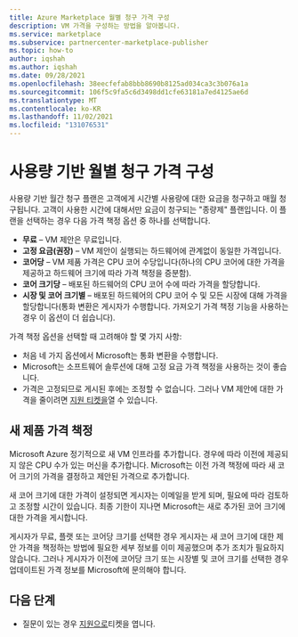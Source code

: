 ```yaml
---
title: Azure Marketplace 월별 청구 가격 구성
description: VM 가격을 구성하는 방법을 알아봅니다.
ms.service: marketplace
ms.subservice: partnercenter-marketplace-publisher
ms.topic: how-to
author: iqshah
ms.author: iqshah
ms.date: 09/28/2021
ms.openlocfilehash: 38eecfefab8bbb8690b8125ad034ca3c3b076a1a
ms.sourcegitcommit: 106f5c9fa5c6d3498dd1cfe63181a7ed4125ae6d
ms.translationtype: MT
ms.contentlocale: ko-KR
ms.lasthandoff: 11/02/2021
ms.locfileid: "131076531"
---
```

# <a name="configure-prices-for-usage-based-monthly-billing"></a>사용량 기반 월별 청구 가격 구성

사용량 기반 월간 청구 플랜은 고객에게 시간별 사용량에 대한 요금을 청구하고 매월 청구됩니다. 고객이 사용한 시간에 대해서만 요금이 청구되는 "종량제" 플랜입니다.
이 플랜을 선택하는 경우 다음 가격 책정 옵션 중 하나를 선택합니다.

- **무료** – VM 제안은 무료입니다.
- **고정 요금(권장)** – VM 제안이 실행되는 하드웨어에 관계없이 동일한 가격입니다.
- **코어당** – VM 제품 가격은 CPU 코어 수당입니다(하나의 CPU 코어에 대한 가격을 제공하고 하드웨어 크기에 따라 가격 책정을 증분함).
- **코어 크기당** – 배포된 하드웨어의 CPU 코어 수에 따라 가격을 할당합니다.
- **시장 및 코어 크기별** – 배포된 하드웨어의 CPU 코어 수 및 모든 시장에 대해 가격을 할당합니다(통화 변환은 게시자가 수행합니다. 가져오기 가격 책정 기능을 사용하는 경우 이 옵션이 더 쉽습니다).

가격 책정 옵션을 선택할 때 고려해야 할 몇 가지 사항:

- 처음 네 가지 옵션에서 Microsoft는 통화 변환을 수행합니다.
- Microsoft는 소프트웨어 솔루션에 대해 고정 요금 가격 책정을 사용하는 것이 좋습니다.
- 가격은 고정되므로 게시된 후에는 조정할 수 없습니다. 그러나 VM 제안에 대한 가격을 줄이려면 [지원 티켓을](./support.md)열 수 있습니다.

## <a name="new-offering-pricing"></a>새 제품 가격 책정

Microsoft Azure 정기적으로 새 VM 인프라를 추가합니다. 경우에 따라 이전에 제공되지 않은 CPU 수가 있는 머신을 추가합니다. Microsoft는 이전 가격 책정에 따라 새 코어 크기의 가격을 결정하고 제안된 가격으로 추가합니다.

새 코어 크기에 대한 가격이 설정되면 게시자는 이메일을 받게 되며, 필요에 따라 검토하고 조정할 시간이 있습니다. 최종 기한이 지나면 Microsoft는 새로 추가된 코어 크기에 대한 가격을 게시합니다.

게시자가 무료, 플랫 또는 코어당 크기를 선택한 경우 게시자는 새 코어 크기에 대한 제안 가격을 책정하는 방법에 필요한 세부 정보를 이미 제공했으며 추가 조치가 필요하지 않습니다. 그러나 게시자가 이전에 코어당 크기 또는 시장별 및 코어 크기를 선택한 경우 업데이트된 가격 정보를 Microsoft에 문의해야 합니다.

## <a name="next-steps"></a>다음 단계

- 질문이 있는 경우 [지원으로](./support.md)티켓을 엽니다.